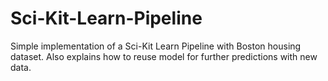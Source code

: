 # Sci-Kit-Learn-Pipeline
Simple implementation of a Sci-Kit Learn Pipeline with Boston housing dataset. 
Also explains how to reuse model for further predictions with new data.
